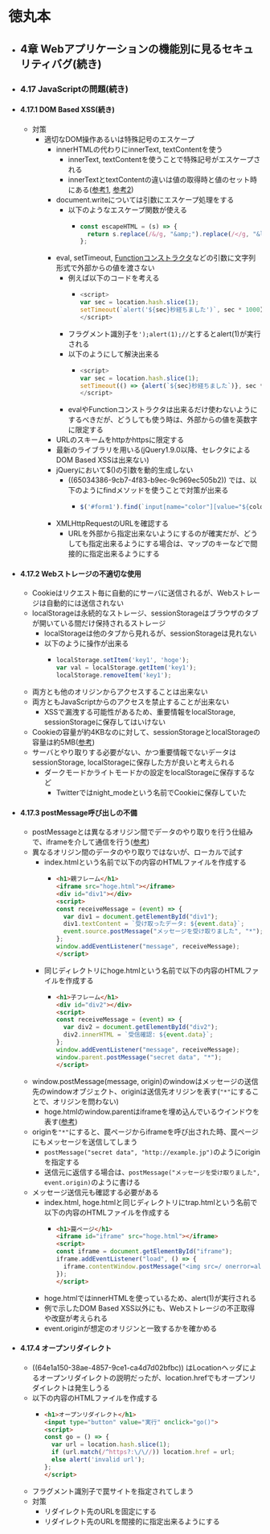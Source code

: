 # 徳丸本
- ## 4章 Webアプリケーションの機能別に見るセキュリティバグ(続き)
- ### 4.17 JavaScriptの問題(続き)
- #### 4.17.1 DOM Based XSS(続き)
	- 対策
		- 適切なDOM操作あるいは特殊記号のエスケープ
			- innerHTMLの代わりにinnerText, textContentを使う
				- innerText, textContentを使うことで特殊記号がエスケープされる
				- innerTextとtextContentの違いは値の取得時と値のセット時にある([参考1](https://mebee.info/2022/07/14/post-73584/), [参考2](https://www.zunouissiki.com/innerhtml-textcontent-innertext/))
			- document.writeについては引数にエスケープ処理をする
				- 以下のようなエスケープ関数が使える
					- ```javascript
					  const escapeHTML = (s) => {
					    return s.replace(/&/g, "&amp;").replace(/</g, "&lt;").replace(/>/g, "&gt;").replace(/"/g, "&quot;").replace(/'/g, "&#39;");
					  };
					  ```
			- eval, setTimeout, [Functionコンストラクタ](https://developer.mozilla.org/ja/docs/Web/JavaScript/Reference/Global_Objects/Function/Function)などの引数に文字列形式で外部からの値を渡さない
				- 例えば以下のコードを考える
					- ```javascript
					  <script>
					  var sec = location.hash.slice(1);
					  setTimeout(`alert('${sec}秒経ちました')`, sec * 1000);
					  </script>
					  ```
				- フラグメント識別子を`');alert(1);//`とするとalert(1)が実行される
				- 以下のようにして解決出来る
					- ```javascript
					  <script>
					  var sec = location.hash.slice(1);
					  setTimeout(() => {alert(`${sec}秒経ちました`)}, sec * 1000);
					  </script>
					  ```
				- evalやFunctionコンストラクタは出来るだけ使わないようにするべきだが、どうしても使う時は、外部からの値を英数字に限定する
			- URLのスキームをhttpかhttpsに限定する
			- 最新のライブラリを用いる(jQuery1.9.0以降、セレクタによるDOM Based XSSは出来ない)
			- jQueryにおいて$()の引数を動的生成しない
				- ((65034386-9cb7-4f83-b9ec-9c969ec505b2)) では、以下のようにfindメソッドを使うことで対策が出来る
					- ```javascript
					  $('#form1').find(`input[name="color"][value="${color}"]`).attr("checked", true);
					  ```
			- XMLHttpRequestのURLを確認する
				- URLを外部から指定出来ないようにするのが確実だが、どうしても指定出来るようにする場合は、マップのキーなどで間接的に指定出来るようにする
- #### 4.17.2 Webストレージの不適切な使用
	- Cookieはリクエスト毎に自動的にサーバに送信されるが、Webストレージは自動的には送信されない
	- localStorageは永続的なストレージ、sessionStorageはブラウザのタブが開いている間だけ保持されるストレージ
		- localStorageは他のタブから見れるが、sessionStorageは見れない
		- 以下のように操作が出来る
			- ```javascript
			  localStorage.setItem('key1', 'hoge');
			  var val = localStorage.getItem('key1');
			  localStorage.removeItem('key1');
			  ```
	- 両方とも他のオリジンからアクセスすることは出来ない
	- 両方ともJavaScriptからのアクセスを禁止することが出来ない
		- XSSで漏洩する可能性があるため、重要情報をlocalStorage, sessionStorageに保存してはいけない
	- Cookieの容量が約4KBなのに対して、sessionStorageとlocalStorageの容量は約5MB([参考](https://zenn.dev/tm35/articles/584ece2d771a4b))
	- サーバとやり取りする必要がない、かつ重要情報でないデータはsessionStorage, localStorageに保存した方が良いと考えられる
		- ダークモードかライトモードかの設定をlocalStorageに保存するなど
			- Twitterではnight_modeという名前でCookieに保存していた
- #### 4.17.3 postMessage呼び出しの不備
	- postMessageとは異なるオリジン間でデータのやり取りを行う仕組みで、iframeを介して通信を行う([参考](https://blog.katsubemakito.net/html5/webstorage-crossorigin))
	- 異なるオリジン間のデータのやり取りではないが、ローカルで試す
		- index.htmlという名前で以下の内容のHTMLファイルを作成する
			- ```html
			  <h1>親フレーム</h1>
			  <iframe src="hoge.html"></iframe>
			  <div id="div1"></div>
			  <script>
			  const receiveMessage = (event) => {
			    var div1 = document.getElementById("div1");
			    div1.textContent = `受け取ったデータ: ${event.data}`;
			    event.source.postMessage("メッセージを受け取りました", "*");
			  };
			  window.addEventListener("message", receiveMessage);
			  </script>
			  ```
		- 同じディレクトリにhoge.htmlという名前で以下の内容のHTMLファイルを作成する
			- ```html
			  <h1>子フレーム</h1>
			  <div id="div2"></div>
			  <script>
			  const receiveMessage = (event) => {
			    var div2 = document.getElementById("div2");
			    div2.innerHTML = `受信確認: ${event.data}`;
			  };
			  window.addEventListener("message", receiveMessage);
			  window.parent.postMessage("secret data", "*");
			  </script>
			  ```
	- window.postMessage(message, origin)のwindowはメッセージの送信先のwindowオブジェクト、originは送信先オリジンを表す(`"*"`にすることで、オリジンを問わない)
		- hoge.htmlのwindow.parentはiframeを埋め込んでいるウインドウを表す([参考](https://developer.mozilla.org/ja/docs/Web/API/Window/parent))
	- originを`"*"`にすると、罠ページからiframeを呼び出された時、罠ページにもメッセージを送信してしまう
		- `postMessage("secret data", "http://example.jp")`のようにoriginを指定する
		- 送信元に返信する場合は、`postMessage("メッセージを受け取りました", event.origin)`のように書ける
	- メッセージ送信元も確認する必要がある
		- index.html, hoge.htmlと同じディレクトリにtrap.htmlという名前で以下の内容のHTMLファイルを作成する
			- ```html
			  <h1>罠ページ</h1>
			  <iframe id="iframe" src="hoge.html"></iframe>
			  <script>
			  const iframe = document.getElementById("iframe");
			  iframe.addEventListener("load", () => {
			    iframe.contentWindow.postMessage("<img src=/ onerror=alert(1)>", "*");
			  });
			  </script>
			  ```
		- hoge.htmlではinnerHTMLを使っているため、alert(1)が実行される
		- 例で示したDOM Based XSS以外にも、Webストレージの不正取得や改竄が考えられる
		- event.originが想定のオリジンと一致するかを確かめる
- #### 4.17.4 オープンリダイレクト
	- ((64e1a150-38ae-4857-9ce1-ca4d7d02bfbc)) はLocationヘッダによるオープンリダイレクトの説明だったが、location.hrefでもオープンリダイレクトは発生しうる
	- 以下の内容のHTMLファイルを作成する
		- ```html
		  <h1>オープンリダイレクト</h1>
		  <input type="button" value="実行" onclick="go()">
		  <script>
		  const go = () => {
		    var url = location.hash.slice(1);
		    if (url.match(/^https?:\/\//)) location.href = url;
		    else alert('invalid url');
		  };
		  </script>
		  ```
	- フラグメント識別子で罠サイトを指定されてしまう
	- 対策
		- リダイレクト先のURLを固定にする
		- リダイレクト先のURLを間接的に指定出来るようにする